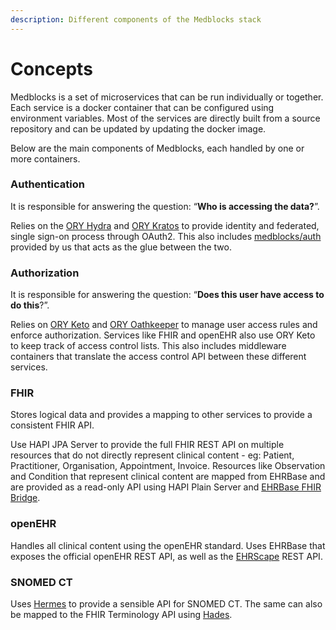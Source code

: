 ```yaml
---
description: Different components of the Medblocks stack
---
```


# Concepts

Medblocks is a set of microservices that can be run individually or together. Each service is a docker container that can be configured using environment variables. Most of the services are directly built from a source repository and can be updated by updating the docker image.

Below are the main components of Medblocks, each handled by one or more containers.

### Authentication

It is responsible for answering the question: “**Who is accessing the data?**”.&#x20;

Relies on the [ORY Hydra](https://www.ory.sh/hydra/) and [ORY Kratos](https://www.ory.sh/kratos/) to provide identity and federated, single sign-on process through OAuth2. This also includes [medblocks/auth](https://github.com/medblocks/auth) provided by us that acts as the glue between the two.

### Authorization

It is responsible for answering the question: “**Does this user have access to do this**?”.

Relies on [ORY Keto](https://www.ory.sh/keto/) and [ORY Oathkeeper](https://www.ory.sh/oathkeeper) to manage user access rules and enforce authorization. Services like FHIR and openEHR also use ORY Keto to keep track of access control lists. This also includes middleware containers that translate the access control API between these different services.

### FHIR

Stores logical data and provides a mapping to other services to provide a consistent FHIR API.

Use HAPI JPA Server to provide the full FHIR REST API on multiple resources that do not directly represent clinical content - eg: Patient, Practitioner, Organisation, Appointment, Invoice. Resources like Observation and Condition that represent clinical content are mapped from EHRBase and are provided as a read-only API using HAPI Plain Server and [EHRBase FHIR Bridge](https://github.com/ehrbase/fhir-bridge).

### openEHR

Handles all clinical content using the openEHR standard. Uses EHRBase that exposes the official openEHR REST API, as well as the [EHRScape](https://www.ehrscape.com/reference.html#\_electronic\_health\_record\_apis) REST API.

### SNOMED CT

Uses [Hermes](https://github.com/wardle/hermes/) to provide a sensible API for SNOMED CT. The same can also be mapped to the FHIR Terminology API using [Hades](https://github.com/wardle/hades/).
